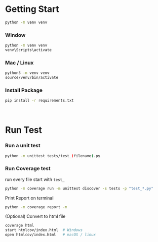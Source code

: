# Getting Start

```sh
python -m venv venv
```

### Window

```sh
python -m venv venv
venv\Scripts\activate
```

### Mac / Linux

```sh
python3 -m venv venv
source/venv/bin/activate
```

### Install Package

```sh
pip install -r requirements.txt
```

<br/>

# Run Test

### Run a unit test

```sh
python -m unittest tests/test_(filename).py
```

### Run Coverage test

run every file start with `test_`

```sh
python -m coverage run -m unittest discover -s tests -p "test_*.py"
```

Print Report on terminal

```sh
python -m coverage report -m
```

(Optional) Convert to html file

```sh
coverage html
start htmlcov/index.html  # Windows
open htmlcov/index.html   # macOS / linux
```

